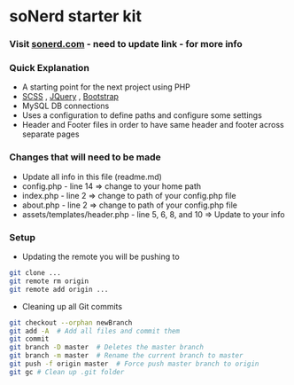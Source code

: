 # soNerd starter kit #

### Visit [sonerd.com](http://sonerd.com) - need to update link - for more info ###

### Quick Explanation ###
* A starting point for the next project using PHP
* [SCSS](http://sass-lang.com/guide) , [JQuery](https://jquery.com/) , [Bootstrap](http://getbootstrap.com/)
* MySQL DB connections
* Uses a configuration to define paths and configure some settings
* Header and Footer files in order to have same header and footer across separate pages

### Changes that will need to be made ###
* Update all info in this file (readme.md)
* config.php - line 14 => change to your home path
* index.php - line 2 => change to path of your config.php file
* about.php - line 2 => change to path of your config.php file
* assets/templates/header.php - line 5, 6, 8, and 10 => Update to your info


### Setup ###
* Updating the remote you will be pushing to
```bash 
git clone ...
git remote rm origin
git remote add origin ...
```
* Cleaning up all Git commits
```bash 
git checkout --orphan newBranch
git add -A  # Add all files and commit them
git commit
git branch -D master  # Deletes the master branch
git branch -m master  # Rename the current branch to master
git push -f origin master  # Force push master branch to origin
git gc # Clean up .git folder
```
